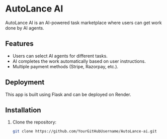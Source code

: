 # AutoLance AI

AutoLance AI is an AI-powered task marketplace where users can get work done by AI agents.

## Features
- Users can select AI agents for different tasks.
- AI completes the work automatically based on user instructions.
- Multiple payment methods (Stripe, Razorpay, etc.).

## Deployment
This app is built using Flask and can be deployed on Render.

## Installation
1. Clone the repository:
   ```bash
   git clone https://github.com/YourGitHubUsername/AutoLance-ai.git
